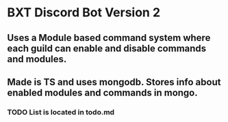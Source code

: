 # BXT Discord Bot Version 2

## Uses a Module based command system where each guild can enable and disable commands and modules.

## Made is TS and uses mongodb. Stores info about enabled modules and commands in mongo.

### TODO List is located in todo.md
